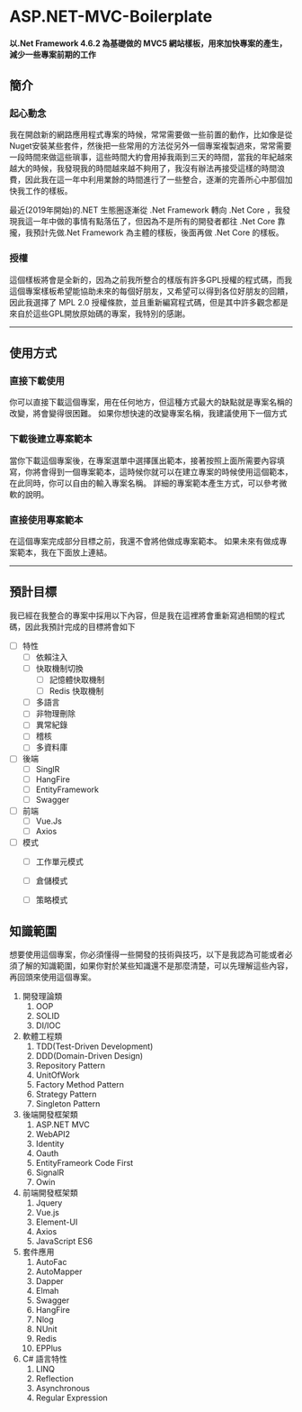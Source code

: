 # ASP.NET-MVC-Boilerplate
#### 以.Net Framework 4.6.2 為基礎做的 MVC5 網站樣板，用來加快專案的產生，減少一些專案前期的工作

## 簡介
### 起心動念
我在開啟新的網路應用程式專案的時候，常常需要做一些前置的動作，比如像是從Nuget安裝某些套件，然後把一些常用的方法從另外一個專案複製過來，常常需要一段時間來做這些瑣事，這些時間大約會用掉我兩到三天的時間，當我的年紀越來越大的時候，我發現我的時間越來越不夠用了，我沒有辦法再接受這樣的時間浪費，因此我在這一年中利用業餘的時間進行了一些整合，逐漸的完善所心中那個加快我工作的樣板。

最近(2019年開始)的.NET 生態圈逐漸從 .Net Framework 轉向 .Net Core ，我發現我這一年中做的事情有點落伍了，但因為不是所有的開發者都往 .Net Core 靠攏，我預計先做.Net Framework 為主體的樣板，後面再做 .Net Core 的樣板。

### 授權
這個樣板將會是全新的，因為之前我所整合的樣版有許多GPL授權的程式碼，而我這個專案樣板希望能協助未來的每個好朋友，又希望可以得到各位好朋友的回饋，因此我選擇了 MPL 2.0 授權條款，並且重新編寫程式碼，但是其中許多觀念都是來自於這些GPL開放原始碼的專案，我特別的感謝。

***

## 使用方式
### 直接下載使用
你可以直接下載這個專案，用在任何地方，但這種方式最大的缺點就是專案名稱的改變，將會變得很困難。
如果你想快速的改變專案名稱，我建議使用下一個方式

### 下載後建立專案範本
當你下載這個專案後，在專案選單中選擇匯出範本，接著按照上面所需要內容填寫，你將會得到一個專案範本，這時候你就可以在建立專案的時候使用這個範本，在此同時，你可以自由的輸入專案名稱。
詳細的專案範本產生方式，可以參考微軟的說明。

### 直接使用專案範本
在這個專案完成部分目標之前，我還不會將他做成專案範本。
如果未來有做成專案範本，我在下面放上連結。

---

## 預計目標

我已經在我整合的專案中採用以下內容，但是我在這裡將會重新寫過相關的程式碼，因此我預計完成的目標將會如下

- [ ] 特性
  - [ ] 依賴注入
  - [ ] 快取機制切換
    - [ ] 記憶體快取機制
    - [ ] Redis 快取機制
  - [ ] 多語言
  - [ ] 非物理刪除
  - [ ] 異常紀錄
  - [ ] 稽核
  - [ ] 多資料庫
  
- [ ] 後端
  - [ ] SinglR
  - [ ] HangFire
  - [ ] EntityFramework
  - [ ] Swagger
  
- [ ] 前端
  - [ ] Vue.Js
  - [ ] Axios
  
- [ ] 模式
  - [ ] 工作單元模式
  - [ ] 倉儲模式
  - [ ] 策略模式     
  


## 知識範圍
想要使用這個專案，你必須懂得一些開發的技術與技巧，以下是我認為可能或者必須了解的知識範圍，如果你對於某些知識還不是那麼清楚，可以先理解這些內容，再回頭來使用這個專案。

1. 開發理論類
    1. OOP
    1. SOLID  
    1. DI/IOC
2. 軟體工程類
    1. TDD(Test-Driven Development)
    1. DDD(Domain-Driven Design)
    1. Repository Pattern
    1. UnitOfWork
    1. Factory Method Pattern
    1. Strategy Pattern
    1. Singleton Pattern
3. 後端開發框架類
    1. ASP.NET MVC
    1. WebAPI2
    1. Identity
    1. Oauth
    1. EntityFrameork Code First
    1. SignalR
    1. Owin
4. 前端開發框架類
    1. Jquery
    1. Vue.js
    1. Element-UI
    1. Axios
    1. JavaScript ES6
5. 套件應用
    1. AutoFac
    1. AutoMapper
    1. Dapper
    1. Elmah
    1. Swagger
    1. HangFire
    1. Nlog
    1. NUnit
    1. Redis
    1. EPPlus
6. C# 語言特性
    1. LINQ
    1. Reflection
    1. Asynchronous
    1. Regular Expression



